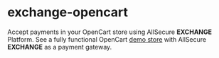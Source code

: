 # exchange-opencart
Accept payments in your OpenCart store using AllSecure **EXCHANGE** Platform. See a fully functional OpenCart <a href="http://demo.allsecpay.xyz/cart/exchange/opencart" target="_new">demo store</a> with AllSecure **EXCHANGE** as a payment gateway.
